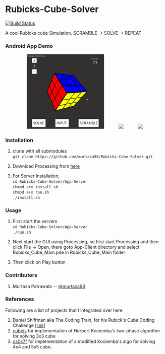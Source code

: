 # Rubicks-Cube-Solver 

[![Build Status](https://travis-ci.org/joemccann/dillinger.svg?branch=master)](https://travis-ci.org/joemccann/dillinger)

A cool Rubicks cube Simulation. SCRAMBLE -> SOLVE -> REPEAT


### Android App Demo

<div align="center">


<img src="./assets/3x3_demo.gif" width=245px>&emsp;&emsp;&emsp;
<img src="./assets/4x4_demo.gif" width=245px>&emsp;&emsp;&emsp;
<img src="./assets/5x5_demo.gif" width=245px>

</div>

### Installation

1. clone with all submodules </br>
`git clone https://github.com/murtaza98/Rubicks-Cube-Solver.git`

2. Download Processing from [here](https://processing.org/download/)

3. For Server Installation, </br>
  `cd Rubicks-Cube-Solver/App-Server` </br>
  `chmod a+x install.sh` </br>
  `chmod a+x run.sh` </br>
  `./install.sh`


### Usage
1. First start the servers </br>
`cd Rubicks-Cube-Solver/App-Server` </br>
`./run.sh`

2. Next start the GUI using Processing, so first start Processing and then click File -> Open, there goto App-Client directory and select Rubicks_Cube_Main.pde in Rubicks_Cube_Main folder

3. Then click on Play button

### Contributers

1. Murtaza Patrawala -- [@murtaza98](https://github.com/murtaza98)

### References
Following are a list of projects that I integrated over here
1. Daniel Shiffman aka The Coding Train, for his Rubick's Cube Coding Challenge [[link]](https://youtu.be/9PGfL4t-uqE)
2. [cubejs](https://github.com/ldez/cubejs) for implementation of Herbert Kociemba's two-phase algorithm for solving 3x3 cube
3. [cs0x7f](https://github.com/cs0x7f) for implementation of a modified Kociemba's algo for solving 4x4 and 5x5 cube.



